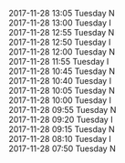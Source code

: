 2017-11-28 13:05 Tuesday  N  
2017-11-28 13:00 Tuesday  I  
2017-11-28 12:55 Tuesday  N  
2017-11-28 12:50 Tuesday  I  
2017-11-28 12:00 Tuesday  N  
2017-11-28 11:55 Tuesday  I  
2017-11-28 10:45 Tuesday  N  
2017-11-28 10:40 Tuesday  I  
2017-11-28 10:05 Tuesday  N  
2017-11-28 10:00 Tuesday  I  
2017-11-28 09:55 Tuesday  N  
2017-11-28 09:20 Tuesday  I  
2017-11-28 09:15 Tuesday  N  
2017-11-28 08:10 Tuesday  I  
2017-11-28 07:50 Tuesday  N  
